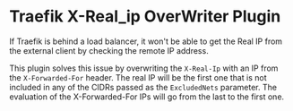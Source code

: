 # Traefik X-Real_ip OverWriter Plugin

If Traefik is behind a load balancer, it won't be able to get the Real IP from the external client by checking
the remote IP address. 

This plugin solves this issue by overwriting the `X-Real-Ip` with an IP from the `X-Forwarded-For` header.
The real IP will be the first one that is not included in any of the CIDRs passed as the `ExcludedNets` parameter. 
The evaluation of the X-Forwarded-For IPs will go from the last to the first one.
